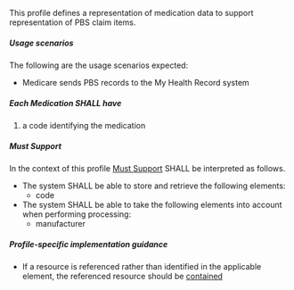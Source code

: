 This profile defines a representation of medication data to support representation of PBS claim items.

##### **Usage scenarios**
The following are the usage scenarios expected:
* Medicare sends PBS records to the My Health Record system

##### **Each Medication SHALL have**
1. a code identifying the medication

#####  **Must Support**
In the context of this profile [Must Support](http://hl7.org/fhir/STU3/conformance-rules.html#mustSupport) SHALL be interpreted as follows.
* The system SHALL be able to store and retrieve the following elements:
    * code
* The system SHALL be able to take the following elements into account when performing processing:
    * manufacturer

##### **Profile-specific implementation guidance**
* If a resource is referenced rather than identified in the applicable element, the referenced resource should be [contained](https://www.hl7.org/fhir/STU3/references.html#contained)

